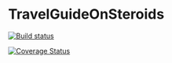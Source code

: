 # TravelGuideOnSteroids

[![Build status](https://ci.appveyor.com/api/projects/status/4y9loihtawv4d1b1?svg=true)](https://ci.appveyor.com/project/dimitar-pechev/travelguideonsteroids)

[![Coverage Status](https://coveralls.io/repos/github/dimitar-pechev/TravelGuideOnSteroids/badge.svg?branch=master)](https://coveralls.io/github/dimitar-pechev/TravelGuideOnSteroids?branch=master)